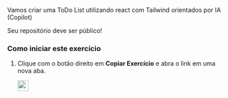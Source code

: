 Vamos criar uma ToDo List utilizando react com Tailwind orientados por IA (Copilot)

Seu repositório deve ser público!

### Como iniciar este exercício

1. Clique com o botão direito em **Copiar Exercício** e abra o link em uma nova aba.

   <a id="copy-exercise" target="_blank" href="https://github.com/new?template_name=react-tailwind-todolist&template_owner=jaisonschmidt&name=react-tailwind-todolist&owner=%40me&visibility=public">
      <img src="https://img.shields.io/badge/📠_Copiar_Exercício-008000" height="25pt"/>
   </a>
